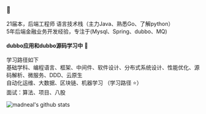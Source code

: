 ###  👋

21届本，后端工程师
语言技术栈（主力Java、熟悉Go、了解python）<br/> 
5年后端金融业务开发经验，专注于(Mysql、Spring、dubbo、MQ) <br/> 
<br/>
**dubbo应用和dubbo源码学习中** 💪<br/>
<br/>
学习路径如下<br/>
基础学科、编程语言、框架、中间件、软件设计、分布式系统设计、性能优化、源码解析、微服务、DDD、云原生 <br/>
自动化运维、大数据、区块链、机器学习 （学习路径 ⭐️） <br/>
面试：算法、项目、八股

![madneal's github stats](https://github-readme-stats.vercel.app/api?username=qxlx&show_icons=true&theme=radical) 

<!--
**qxlx/qxlx** is a ✨ _special_ ✨ repository because its `README.md` (this file) appears on your GitHub profile.

Here are some ideas to get you started:

- 🔭 I’m currently working on ...
- 🌱 I’m currently learning ...
- 👯 I’m looking to collaborate on ...
- 🤔 I’m looking for help with ...
- 💬 Ask me about ...
- 📫 How to reach me: ...
- 😄 Pronouns: ...
- ⚡ Fun fact: ...
-->
